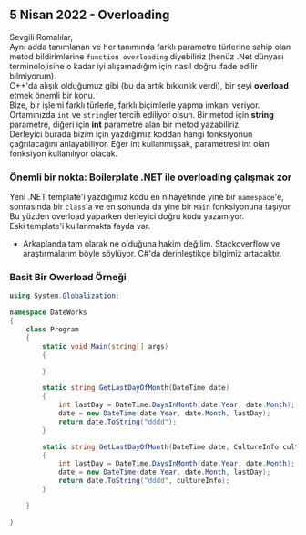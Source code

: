 ## 5 Nisan 2022 - Overloading

Sevgili Romalılar,  
Aynı adda tanımlanan ve her tanımında farklı parametre türlerine sahip olan metod bildirimlerine `function overloading`  diyebiliriz (henüz .Net dünyası terminolojisine o kadar iyi alışamadığım için nasıl doğru ifade edilir bilmiyorum).  
C++'da alışık olduğumuz gibi (bu da artık bıkkınlık verdi), bir şeyi **overload** etmek önemli bir konu.  
Bize, bir işlemi farklı türlerle, farklı biçimlerle yapma imkanı veriyor.  
Ortamınızda `int` ve `string`ler tercih ediliyor olsun. Bir metod için **string** parametre, diğeri için **int** parametre alan bir metod yazabiliriz.  
Derleyici burada bizim için yazdığımız koddan hangi fonksiyonun çağrılacağını anlayabiliyor. Eğer int kullanmışsak, parametresi int olan fonksiyon kullanılıyor olacak.

### Önemli bir nokta: Boilerplate .NET ile overloading çalışmak zor

Yeni .NET template'i yazdığımız kodu en nihayetinde yine bir  `namespace`'e, sonrasında bir `class`'a ve en sonunda da yine bir `Main`  fonksiyonuna taşıyor.  
Bu yüzden overload yaparken derleyici doğru kodu yazamıyor.  
Eski template'i kullanmakta fayda var.

- Arkaplanda tam olarak ne olduğuna hakim değilim. Stackoverflow ve araştırmalarım böyle söylüyor. C#'da derinleştikçe bilgimiz artacaktır.

### Basit Bir Owerload Örneği

```c#
using System.Globalization;

namespace DateWorks
{
    class Program
    {
        static void Main(string[] args)
        {

        }

        static string GetLastDayOfMonth(DateTime date)
        {
            int lastDay = DateTime.DaysInMonth(date.Year, date.Month);
            date = new DateTime(date.Year, date.Month, lastDay);
            return date.ToString("dddd");
        }

        static string GetLastDayOfMonth(DateTime date, CultureInfo cultureInfo)
        {
            int lastDay = DateTime.DaysInMonth(date.Year, date.Month);
            date = new DateTime(date.Year, date.Month, lastDay);
            return date.ToString("dddd", cultureInfo);
        }

    }

}

```


